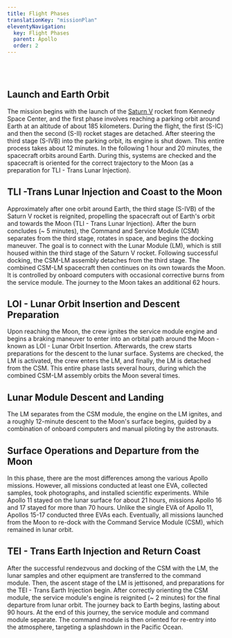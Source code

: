 ```yaml
---
title: Flight Phases
translationKey: "missionPlan"
eleventyNavigation:
  key: Flight Phases
  parent: Apollo
  order: 2
---
```

<br>
<div class="pswp-gallery" id="my-gallery">
 <a href="/assets/img/apollo/large/mission_plan.jpg" 
    data-pswp-width="7000" 
    data-pswp-height="2300" 
    target="_blank">
    <img src="/assets/img/apollo/thumbnails/mission_plan_thumbnail.jpg" alt="" />
</a>
</div>
<div class="pswp-gallery" id="my-gallery">
<br>

## Launch and Earth Orbit
The mission begins with the launch of the <a href="/assets/img/apollo/large/saturn_large.jpg" data-pswp-width="1448" data-pswp-height="2048" target="_blank">Saturn V</a> rocket from Kennedy Space Center, and the first phase involves reaching a parking orbit around Earth at an altitude of about 185 kilometers. During the flight, the first (S-IC) and then the second (S-II) rocket stages are detached. After steering the third stage (S-IVB) into the parking orbit, its engine is shut down. This entire process takes about 12 minutes. In the following 1 hour and 20 minutes, the spacecraft orbits around Earth. During this, systems are checked and the spacecraft is oriented for the correct trajectory to the Moon (as a preparation for TLI - Trans Lunar Injection). 
</div>

## TLI -Trans Lunar Injection and Coast to the Moon
Approximately after one orbit around Earth, the third stage (S-IVB) of the Saturn V rocket is reignited, propelling the spacecraft out of Earth's orbit and towards the Moon (TLI - Trans Lunar Injection). After the burn concludes (~ 5 minutes), the Command and Service Module (CSM) separates from the third stage, rotates in space, and begins the docking maneuver. The goal is to connect with the Lunar Module (LM), which is still housed within the third stage of the Saturn V rocket. Following successful docking, the CSM-LM assembly detaches from the third stage. The combined CSM-LM spacecraft then continues on its own towards the Moon. It is controlled by onboard computers with occasional corrective burns from the service module. The journey to the Moon takes an additional 62 hours.

## LOI - Lunar Orbit Insertion and Descent Preparation
Upon reaching the Moon, the crew ignites the service module engine and begins a braking maneuver to enter into an orbital path around the Moon - known as LOI - Lunar Orbit Insertion. Afterwards, the crew starts preparations for the descent to the lunar surface. Systems are checked, the LM is activated, the crew enters the LM, and finally, the LM is detached from the CSM. This entire phase lasts several hours, during which the combined CSM-LM assembly orbits the Moon several times.

## Lunar Module Descent and Landing
The LM separates from the CSM module, the engine on the LM ignites, and a roughly 12-minute descent to the Moon's surface begins, guided by a combination of onboard computers and manual piloting by the astronauts.

## Surface Operations and Departure from the Moon
In this phase, there are the most differences among the various Apollo missions. However, all missions conducted at least one EVA, collected samples, took photographs, and installed scientific experiments. While Apollo 11 stayed on the lunar surface for about 21 hours, missions Apollo 16 and 17 stayed for more than 70 hours. Unlike the single EVA of Apollo 11, Apollos 15-17 conducted three EVAs each. Eventually, all missions launched from the Moon to re-dock with the Command Service Module (CSM), which remained in lunar orbit.

## TEI - Trans Earth Injection and Return Coast
After the successful rendezvous and docking of the CSM with the LM, the lunar samples and other equipment are transferred to the command module. Then, the ascent stage of the LM is jettisoned, and preparations for the TEI - Trans Earth Injection begin. After correctly orienting the CSM module, the service module's engine is reignited (~ 2 minutes) for the final departure from lunar orbit. The journey back to Earth begins, lasting about 90 hours. At the end of this journey, the service module and command module separate. The command module is then oriented for re-entry into the atmosphere, targeting a splashdown in the Pacific Ocean.

